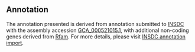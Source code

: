 

Annotation
----------

The annotation presented is derived from annotation submitted to
[INSDC](http://www.insdc.org) with the assembly accession
[GCA\_000521015.1](http://www.ebi.ac.uk/ena/data/view/GCA_000521015.1),
with additional non-coding genes derived from
[Rfam](http://rfam.xfam.org/). For more details, please visit [INSDC
annotation
import](http://ensemblgenomes.org/info/data/insdc_annotation).
